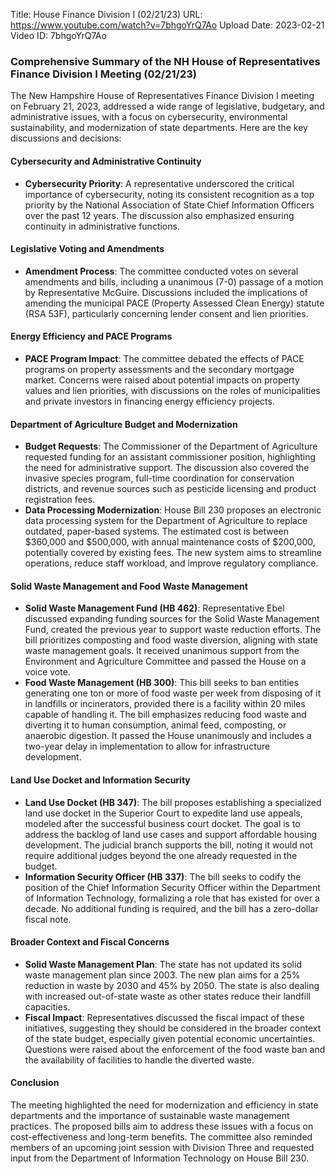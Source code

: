 Title: House Finance Division I (02/21/23)
URL: https://www.youtube.com/watch?v=7bhgoYrQ7Ao
Upload Date: 2023-02-21
Video ID: 7bhgoYrQ7Ao

### Comprehensive Summary of the NH House of Representatives Finance Division I Meeting (02/21/23)

The New Hampshire House of Representatives Finance Division I meeting on February 21, 2023, addressed a wide range of legislative, budgetary, and administrative issues, with a focus on cybersecurity, environmental sustainability, and modernization of state departments. Here are the key discussions and decisions:

#### **Cybersecurity and Administrative Continuity**
- **Cybersecurity Priority**: A representative underscored the critical importance of cybersecurity, noting its consistent recognition as a top priority by the National Association of State Chief Information Officers over the past 12 years. The discussion also emphasized ensuring continuity in administrative functions.

#### **Legislative Voting and Amendments**
- **Amendment Process**: The committee conducted votes on several amendments and bills, including a unanimous (7-0) passage of a motion by Representative McGuire. Discussions included the implications of amending the municipal PACE (Property Assessed Clean Energy) statute (RSA 53F), particularly concerning lender consent and lien priorities.

#### **Energy Efficiency and PACE Programs**
- **PACE Program Impact**: The committee debated the effects of PACE programs on property assessments and the secondary mortgage market. Concerns were raised about potential impacts on property values and lien priorities, with discussions on the roles of municipalities and private investors in financing energy efficiency projects.

#### **Department of Agriculture Budget and Modernization**
- **Budget Requests**: The Commissioner of the Department of Agriculture requested funding for an assistant commissioner position, highlighting the need for administrative support. The discussion also covered the invasive species program, full-time coordination for conservation districts, and revenue sources such as pesticide licensing and product registration fees.
- **Data Processing Modernization**: House Bill 230 proposes an electronic data processing system for the Department of Agriculture to replace outdated, paper-based systems. The estimated cost is between $360,000 and $500,000, with annual maintenance costs of $200,000, potentially covered by existing fees. The new system aims to streamline operations, reduce staff workload, and improve regulatory compliance.

#### **Solid Waste Management and Food Waste Management**
- **Solid Waste Management Fund (HB 462)**: Representative Ebel discussed expanding funding sources for the Solid Waste Management Fund, created the previous year to support waste reduction efforts. The bill prioritizes composting and food waste diversion, aligning with state waste management goals. It received unanimous support from the Environment and Agriculture Committee and passed the House on a voice vote.
- **Food Waste Management (HB 300)**: This bill seeks to ban entities generating one ton or more of food waste per week from disposing of it in landfills or incinerators, provided there is a facility within 20 miles capable of handling it. The bill emphasizes reducing food waste and diverting it to human consumption, animal feed, composting, or anaerobic digestion. It passed the House unanimously and includes a two-year delay in implementation to allow for infrastructure development.

#### **Land Use Docket and Information Security**
- **Land Use Docket (HB 347)**: The bill proposes establishing a specialized land use docket in the Superior Court to expedite land use appeals, modeled after the successful business court docket. The goal is to address the backlog of land use cases and support affordable housing development. The judicial branch supports the bill, noting it would not require additional judges beyond the one already requested in the budget.
- **Information Security Officer (HB 337)**: The bill seeks to codify the position of the Chief Information Security Officer within the Department of Information Technology, formalizing a role that has existed for over a decade. No additional funding is required, and the bill has a zero-dollar fiscal note.

#### **Broader Context and Fiscal Concerns**
- **Solid Waste Management Plan**: The state has not updated its solid waste management plan since 2003. The new plan aims for a 25% reduction in waste by 2030 and 45% by 2050. The state is also dealing with increased out-of-state waste as other states reduce their landfill capacities.
- **Fiscal Impact**: Representatives discussed the fiscal impact of these initiatives, suggesting they should be considered in the broader context of the state budget, especially given potential economic uncertainties. Questions were raised about the enforcement of the food waste ban and the availability of facilities to handle the diverted waste.

#### **Conclusion**
The meeting highlighted the need for modernization and efficiency in state departments and the importance of sustainable waste management practices. The proposed bills aim to address these issues with a focus on cost-effectiveness and long-term benefits. The committee also reminded members of an upcoming joint session with Division Three and requested input from the Department of Information Technology on House Bill 230.